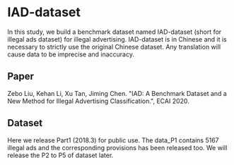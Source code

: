 # IAD-dataset
In this study, we build a benchmark dataset named IAD-dataset (short for illegal ads dataset) for illegal advertising. IAD-dataset is in Chinese and it is necessary to strictly use the original Chinese dataset. Any translation will cause data to be imprecise and inaccuracy.
## Paper
Zebo Liu, Kehan Li, Xu Tan, Jiming Chen. "IAD: A Benchmark Dataset and a New Method for Illegal Advertising Classification.", ECAI 2020.
## Dataset
Here we release Part1 (2018.3) for public use. The data_P1 contains 5167 illegal ads and the corresponding provisions has been released too. We will release the P2 to P5 of dataset later.
